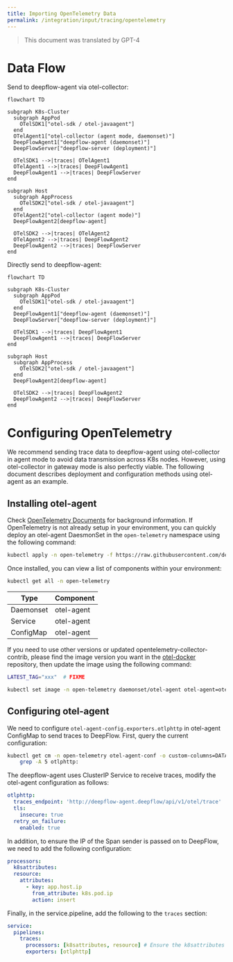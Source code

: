 ```yaml
---
title: Importing OpenTelemetry Data
permalink: /integration/input/tracing/opentelemetry
---
```


> This document was translated by GPT-4

# Data Flow

Send to deepflow-agent via otel-collector:

```mermaid
flowchart TD

subgraph K8s-Cluster
  subgraph AppPod
    OTelSDK1["otel-sdk / otel-javaagent"]
  end
  OTelAgent1["otel-collector (agent mode, daemonset)"]
  DeepFlowAgent1["deepflow-agent (daemonset)"]
  DeepFlowServer["deepflow-server (deployment)"]

  OTelSDK1 -->|traces| OTelAgent1
  OTelAgent1 -->|traces| DeepFlowAgent1
  DeepFlowAgent1 -->|traces| DeepFlowServer
end

subgraph Host
  subgraph AppProcess
    OTelSDK2["otel-sdk / otel-javaagent"]
  end
  OTelAgent2["otel-collector (agent mode)"]
  DeepFlowAgent2[deepflow-agent]

  OTelSDK2 -->|traces| OTelAgent2
  OTelAgent2 -->|traces| DeepFlowAgent2
  DeepFlowAgent2 -->|traces| DeepFlowServer
end
```

Directly send to deepflow-agent:

```mermaid
flowchart TD

subgraph K8s-Cluster
  subgraph AppPod
    OTelSDK1["otel-sdk / otel-javaagent"]
  end
  DeepFlowAgent1["deepflow-agent (daemonset)"]
  DeepFlowServer["deepflow-server (deployment)"]

  OTelSDK1 -->|traces| DeepFlowAgent1
  DeepFlowAgent1 -->|traces| DeepFlowServer
end

subgraph Host
  subgraph AppProcess
    OTelSDK2["otel-sdk / otel-javaagent"]
  end
  DeepFlowAgent2[deepflow-agent]

  OTelSDK2 -->|traces| DeepFlowAgent2
  DeepFlowAgent2 -->|traces| DeepFlowServer
end
```

# Configuring OpenTelemetry

We recommend sending trace data to deepflow-agent using otel-collector in agent mode to avoid data transmission across K8s nodes.
However, using otel-collector in gateway mode is also perfectly viable. The following document describes deployment and configuration methods using otel-agent as an example.

## Installing otel-agent

Check [OpenTelemetry Documents](https://opentelemetry.io/docs/) for background information.
If OpenTelemetry is not already setup in your environment, you can quickly deploy an otel-agent DaesmonSet in the `open-telemetry` namespace using the following command:

```bash
kubectl apply -n open-telemetry -f https://raw.githubusercontent.com/deepflowio/deepflow-demo/main/open-telemetry/open-telemetry.yaml
```

Once installed, you can view a list of components within your environment:

```bash
kubectl get all -n open-telemetry
```

| Type      | Component  |
| --------- | ---------- |
| Daemonset | otel-agent |
| Service   | otel-agent |
| ConfigMap | otel-agent |

If you need to use other versions or updated opentelemetry-collector-contrib,
please find the image version you want in the [otel-docker](https://hub.docker.com/r/otel/opentelemetry-collector-contrib/tags) repository,
then update the image using the following command:

```bash
LATEST_TAG="xxx"  # FIXME

kubectl set image -n open-telemetry daemonset/otel-agent otel-agent=otel/opentelemetry-collector-contrib:${LATEST_TAG}
```

## Configuring otel-agent

We need to configure `otel-agent-config.exporters.otlphttp` in otel-agent ConfigMap to send traces to DeepFlow. First, query the current configuration:

```bash
kubectl get cm -n open-telemetry otel-agent-conf -o custom-columns=DATA:.data | \
    grep -A 5 otlphttp:
```

The deepflow-agent uses ClusterIP Service to receive traces, modify the otel-agent configuration as follows:

```yaml
otlphttp:
  traces_endpoint: 'http://deepflow-agent.deepflow/api/v1/otel/trace'
  tls:
    insecure: true
  retry_on_failure:
    enabled: true
```

In addition, to ensure the IP of the Span sender is passed on to DeepFlow, we need to add the following configuration:

```yaml
processors:
  k8sattributes:
  resource:
    attributes:
      - key: app.host.ip
        from_attribute: k8s.pod.ip
        action: insert
```

Finally, in the service.pipeline, add the following to the `traces` section:

```yaml
service:
  pipelines:
    traces:
      processors: [k8sattributes, resource] # Ensure the k8sattributes processor is processed first
      exporters: [otlphttp]
```
